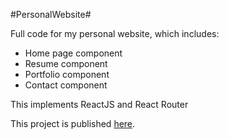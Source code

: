 #PersonalWebsite#

Full code for my personal website, which includes:
* Home page component
* Resume component
* Portfolio component
* Contact component

This implements ReactJS and React Router

This project is published [here](https://nicolawinterson.com).

